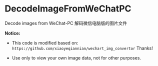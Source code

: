 # DecodeImageFromWeChatPC

Decode images from WeChat-PC 解码微信电脑版的图片文件

**Notice:**

- This code is modified based on: `https://github.com/xiaoyeqiannian/wechart_img_convertor` Thanks!

- Use only to view your own image data, not for other purposes.